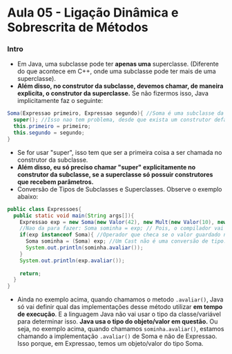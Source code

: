 # Aula 05 - Ligação Dinâmica e Sobrescrita de Métodos

### Intro
* Em Java, uma subclasse pode ter __apenas uma__ superclasse. (Diferente do que acontece em C++, onde uma subclasse pode ter mais de uma superclasse).
* __Além disso, no construtor da subclasse, devemos chamar, de maneira explicíta, o construtor da superclasse.__ Se não fizermos isso, Java implicitamente faz o seguinte:
```java
Soma(Expressao primeiro, Expressao segundo){ //Soma é uma subclasse da superclasse Expressao
  super(); //Isso nao tem problema, desde que exista um construtor default/padrão na superclasse.
  this.primeiro = primeiro;
  this.segundo = segundo;
}
```
* Se for usar "super", isso tem que ser a primeira coisa a ser chamada no construtor da subclasse.
* __Além disso, eu só preciso chamar "super" explicitamente no construtor da subclasse, se a superclasse só possuir construtores que recebem parâmetros.__
* Conversão de Tipos de Subclasses e Superclasses. Observe o exemplo abaixo:
```java
public class Expressoes{
  public static void main(String args[]){
    Expressao exp = new Soma(new Valor(42), new Mult(new Valor(10), new Valor(3))); //Isso é valido, pois é possível atribuir um valor de uma subclasse a uma variável cujo tipo é sua superclasse.
    //Nao da para fazer: Soma sominha = exp; // Pois, o compilador vai checar os tipos das variáveis, e não o tipo da variável e o tipo do valor guardado na outra variável.
    if(exp instanceof Soma){ //Operador que checa se o valor guardado na variável exp é do tipo Soma
      Soma sominha = (Soma) exp; //Um Cast não é uma conversão de tipo. Você tá garantindo ao compilador que tem certeza que o valor guardado em exp é do tipo Soma.
      System.out.println(sominha.avaliar());
    }
    System.out.println(exp.avaliar());
    
    return;
  }
}
```
* Ainda no exemplo acima, quando chamamos o metodo ```.avaliar()```, Java só vai definir qual das implementações desse método utilizar __em tempo de execução__. E a linguagem Java não vai usar o tipo da classe/variável para determinar isso. __Java usa o tipo do objeto/valor em questão.__ Ou seja, no exemplo acima, quando chamamos ```sominha.avaliar()```, estamos chamando a implementação ```.avaliar()``` de Soma e não de Expressao. Isso porque, em Expressao, temos um objeto/valor do tipo Soma.
